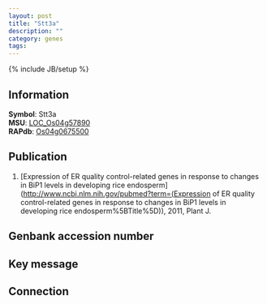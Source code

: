 ```yaml
---
layout: post
title: "Stt3a"
description: ""
category: genes
tags: 
---
```

{% include JB/setup %}

## Information
__Symbol__: Stt3a  
__MSU__: [LOC_Os04g57890](http://rice.plantbiology.msu.edu/cgi-bin/ORF_infopage.cgi?orf=LOC_Os04g57890)  
__RAPdb__: [Os04g0675500](http://rapdb.dna.affrc.go.jp/viewer/gbrowse_details/irgsp1?name=Os04g0675500)  

## Publication
1. [Expression of ER quality control-related genes in response to changes in BiP1 levels in developing rice endosperm](http://www.ncbi.nlm.nih.gov/pubmed?term=(Expression of ER quality control-related genes in response to changes in BiP1 levels in developing rice endosperm%5BTitle%5D)), 2011, Plant J.

## Genbank accession number

## Key message

## Connection


